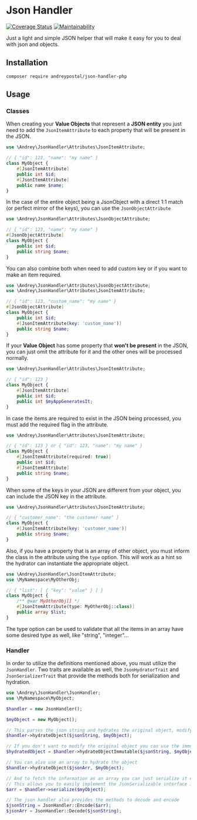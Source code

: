 # Json Handler

[![Coverage Status](https://coveralls.io/repos/github/andreypostal/json-handler-php/badge.svg)](https://coveralls.io/github/andreypostal/json-handler-php) [![Maintainability](https://api.codeclimate.com/v1/badges/63e35ff0220f02d024b9/maintainability)](https://codeclimate.com/github/andreypostal/json-handler-php/maintainability)

Just a light and simple JSON helper that will make it easy for you to deal with json and objects.

## Installation

```
composer require andreypostal/json-handler-php
```

## Usage

### Classes

When creating your **Value Objects** that represent a **JSON entity** you just need
to add the ``JsonItemAttribute`` to each property that will be present in the JSON.
```php
use \Andrey\JsonHandler\Attributes\JsonItemAttribute;

// { "id": 123, "name": "my name" }
class MyObject {
    #[JsonItemAttribute]
    public int $id;
    #[JsonItemAttribute]
    public name $name;
}
```

In the case of the entire object being a JsonObject with a direct 1:1 match (or perfect mirror of the keys), you can use the ``JsonObjectAttribute``
```php
use \Andrey\JsonHandler\Attributes\JsonObjectAttribute;

// { "id": 123, "name": "my name" }
#[JsonObjectAttribute]
class MyObject {
    public int $id;
    public string $name;
}
```

You can also combine both when need to add custom key or if you want to make an item required.
```php
use \Andrey\JsonHandler\Attributes\JsonObjectAttribute;
use \Andrey\JsonHandler\Attributes\JsonItemAttribute;

// { "id": 123, "custom_name": "my name" }
#[JsonObjectAttribute]
class MyObject {
    public int $id;
    #[JsonItemAttribute(key: 'custom_name')]
    public string $name;
}
```

If your **Value Object** has some property that **won't be present** in the JSON, you can
just omit the attribute for it and the other ones will be processed normally.
```php
use \Andrey\JsonHandler\Attributes\JsonItemAttribute;

// { "id": 123 }
class MyObject {
    #[JsonItemAttribute]
    public int $id;
    public int $myAppGeneratesIt;
}
```

In case the items are required to exist in the JSON being processed, you must add the required flag in the attribute.
```php
use \Andrey\JsonHandler\Attributes\JsonItemAttribute;

// { "id": 123 } or { "id": 123, "name": "my name" }
class MyObject {
    #[JsonItemAttribute(required: true)]
    public int $id;
    #[JsonItemAttribute]
    public string $name;
}
```

When some of the keys in your JSON are different from your object, you can include the JSON key in the attribute.
```php
use \Andrey\JsonHandler\Attributes\JsonItemAttribute;

// { "customer_name": "the customer name" }
class MyObject {
    #[JsonItemAttribute(key: 'customer_name')]
    public string $name;
}
```

Also, if you have a property that is an array of other object, you must inform the class in the attribute using the ``type`` option.
This will work as a hint so the hydrator can instantiate the appropriate object.
```php
use \Andrey\JsonHandler\JsonItemAttribute;
use \MyNamespace\MyOtherObj;

// { "list": [ { "key": "value" } ] }
class MyObject {
    /** @var MyOtherObj[] */
    #[JsonItemAttribute(type: MyOtherObj::class)]
    public array $list;
}
```

The type option can be used to validate that all the items in an array have some desired type as well, like "string", "integer"...

### Handler

In order to utilize the definitions mentioned above, you must utilize the ``JsonHandler``. Two traits are available as well,
the ``JsonHydratorTrait`` and ``JsonSerializerTrait`` that provide the methods both for serialization and hydration.

```php
use \Andrey\JsonHandler\JsonHandler;
use \MyNamespace\MyObject;

$handler = new JsonHandler();

$myObject = new MyObject();

// This parses the json string and hydrates the original object, modifying it
$handler->hydrateObject($jsonString, $myObject);

// If you don't want to modify the original object you can use the immutable hydration
$hydratedObject = $handler->hydrateObjectImmutable($jsonString, $myObject);

// You can also use an array to hydrate the object
$handler->hydrateObject($jsonArr, $myObject);

// And to fetch the information as an array you can just serialize it using the handler.
// This allows you to easily implement the JsonSerializable interface in your object.
$arr = $handler->serialize($myObject);

// The json handler also provides the methods to decode and encode
$jsonString = JsonHandler::Encode($arr);
$jsonArr = JsonHandler::Decode($jsonString);
```
